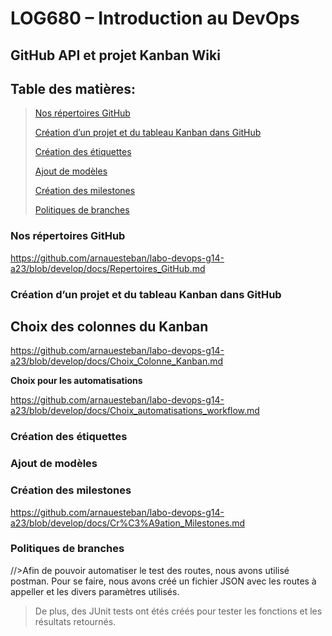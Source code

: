 # LOG680 – Introduction au DevOps

## GitHub API et projet Kanban Wiki 

## **Table des matières:**
>[Nos répertoires GitHub](#nos-répertoires-github)
>
>[Création d’un projet et du tableau Kanban dans GitHub](#création-dun-projet-et-du-tableau-kanban-dans-github)
>
>[Création des étiquettes](#création-des-étiquettes)
>
>[Ajout de modèles](#ajout-de-modèles)
>
>[Création des milestones](#création-des-milestones)
>
>[Politiques de branches](#politiques-de-branches)

### Nos répertoires GitHub

https://github.com/arnauesteban/labo-devops-g14-a23/blob/develop/docs/Repertoires_GitHub.md

### Création d’un projet et du tableau Kanban dans GitHub
## **Choix des colonnes du Kanban**

https://github.com/arnauesteban/labo-devops-g14-a23/blob/develop/docs/Choix_Colonne_Kanban.md

**Choix pour les automatisations**

https://github.com/arnauesteban/labo-devops-g14-a23/blob/develop/docs/Choix_automatisations_workflow.md

### Création des étiquettes

### Ajout de modèles

### Création des milestones

https://github.com/arnauesteban/labo-devops-g14-a23/blob/develop/docs/Cr%C3%A9ation_Milestones.md

### Politiques de branches


//>Afin de pouvoir automatiser le test des routes, nous avons utilisé postman. Pour se faire, nous avons créé un fichier JSON avec les routes à appeller et les divers paramètres utilisés.
>
>De plus, des JUnit tests ont étés créés pour tester les fonctions et les résultats retournés.